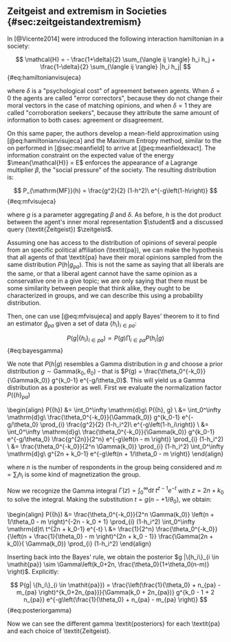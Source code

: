 
## Zeitgeist and extremism in Societies {#sec:zeitgeistandextremism}

In [@Vicente2014] were introduced the following interaction hamiltonian in a society:

$$  \mathcal{H} = - \frac{1+\delta}{2} \sum_{\langle ij \rangle} h_i h_j + \frac{1-\delta}{2} \sum_{\langle ij \rangle} |h_i h_j| $$ {#eq:hamiltonianvisujeca}

where $\delta$ is a "psychological cost" of agreement between agents. When $\delta = 0$ the agents are called "error correctors", because they do not change their moral vectors in the case of matching opinions, and when $\delta = 1$ they are called "corroboration seekers", because they attribute the same amount of information to both cases: agreement or disagreement.

On this same paper, the authors develop a mean-field approximation using [@eq:hamiltonianvisujeca] and the Maximum Entropy method, similar to the on performed in [@sec:meanfield] to arrive at [@eq:meanfieldexact]. The information constraint on the expected value of the energy $\mean{\mathcal{H}} = E$ enforces the appearance of a Lagrange multiplier $\beta$, the "social pressure" of the society. The resulting distribution is:

$$  P_{\mathrm{MF}}(h) = \frac{g^2}{2} (1-h^2)\ e^{-g\left(1-h\right)} $$ {#eq:mfvisujeca}

where $g$ is a parameter aggregating $\beta$ and $\delta$. As before, $h$ is the dot product between the agent's inner moral representation $\student$ and a discussed query (\textit{Zeitgeist}) $\zeitgeist$.

Assuming one has access to the distribution of opinions of several people from an specific political affiliation (\textit{pa}), we can make the hypothesis that all agents of that \textit{pa} have their moral opinions sampled from the same distribution $P(h|g_{\mathit{pa}})$. This is not the same as saying that all liberals are the same, or that a liberal agent cannot have the same opinion as a conservative one in a give topic; we are only saying that there must be some similarity between people that think alike, they ought to be characterized in groups, and we can describe this using a probability distribution.

Then, one can use [@eq:mfvisujeca] and apply Bayes' theorem to it to find an estimator $\hat{g}_{pa}$ given a set of data $\{h_i\}_{i \in \mathit{pa}}$:

$$  P(g| \{h_i\}_{i \in \mathit{pa}}) \propto P(g) \prod_{i \in \mathit{pa}} P(h_i | g) $$ {#eq:bayesgamma}

We note that $P(h|g)$ resembles a Gamma distribution in $g$ and choose a prior distribution $g \sim \mathrm{Gamma}(k_0, \theta_0)$ - that is $P(g) = \frac{\theta_0^{-k_0}}{\Gamma(k_0)} g^{k_0-1} e^{-g/\theta_0}$. This will yield us a Gamma distribution as a posterior as well. First we evaluate the normalization factor $P(\{h\}_{pa})$

\begin{align}
    P(\{h\}) &= \int_0^\infty \mathrm{d}g\ P(\{h\}, g) \\
    &= \int_0^\infty \mathrm{d}g\ \frac{\theta_0^{-k_0}}{\Gamma(k_0)} g^{k_0-1} e^{-g/\theta_0} \prod_{i} \frac{g^2}{2} (1-h_i^2)\ e^{-g\left(1-h_i\right)} \\
    &= \int_0^\infty \mathrm{d}g\ \frac{\theta_0^{-k_0}}{\Gamma(k_0)} g^{k_0-1} e^{-g/\theta_0} \frac{g^{2n}}{2^n} e^{-g\left(n - m \right)} \prod_{i} (1-h_i^2) \\
    &= \frac{\theta_0^{-k_0}}{2^n \Gamma(k_0)} \prod_{i} (1-h_i^2) \int_0^\infty \mathrm{d}g\ g^{2n + k_0-1} e^{-g\left(n + 1/\theta_0 - m \right)}
\end{align}

where $n$ is the number of respondents in the group being considered and $m = \sum_i h_i$ is some kind of magnetization the group.
<!-- magnetization of a given political group of respondents $\mathit{pa}$.  -->

Now we recognize the Gamma integral $\Gamma(z) = \int_0^\infty \mathrm{d}t\ t^{z-1} e^{-t}$ with $z = 2n + k_0$ to solve the integral. Making the substitution $t = g\left( n -  + 1/\theta_0 \right)$, we obtain:

\begin{align}
    P(\{h\}) &= \frac{\theta_0^{-k_0}}{2^n \Gamma(k_0)} \left(n + 1/\theta_0 - m \right)^{-2n - k_0 + 1} \prod_{i} (1-h_i^2) \int_0^\infty \mathrm{d}t\ t^{2n + k_0-1} e^{-t}  \\
    &= \frac{1}{2^n} \frac{\theta_0^{-k_0}}{\left(n + \frac{1}{\theta_0} - m \right)^{2n + k_0 - 1}} \frac{\Gamma(2n + k_0)}{ \Gamma(k_0)} \prod_{i} (1-h_i^2)
\end{align}

Inserting back into the Bayes' rule, we obtain the posterior $g |\{h_i\}_{i \in \mathit{pa}} \sim \Gamma\left(k_0+2n, \frac{\theta_0}{1+\theta_0(n-m)} \right)$. Explicitly:

$$  P(g| \{h_i\}_{i \in \mathit{pa}}) = \frac{\left(\frac{1}{\theta_0} + n_{pa} - m_{pa} \right)^{k_0+2n_{pa}}}{\Gamma(k_0 + 2n_{pa})} g^{k_0 - 1 + 2 n_{pa}} e^{-g\left(\frac{1}{\theta_0} + n_{pa} - m_{pa} \right)} $$ {#eq:posteriorgamma}

Now we can see the different gamma \textit{posteriors} for each \textit{pa} and each choice of \textit{Zeitgeist}.
